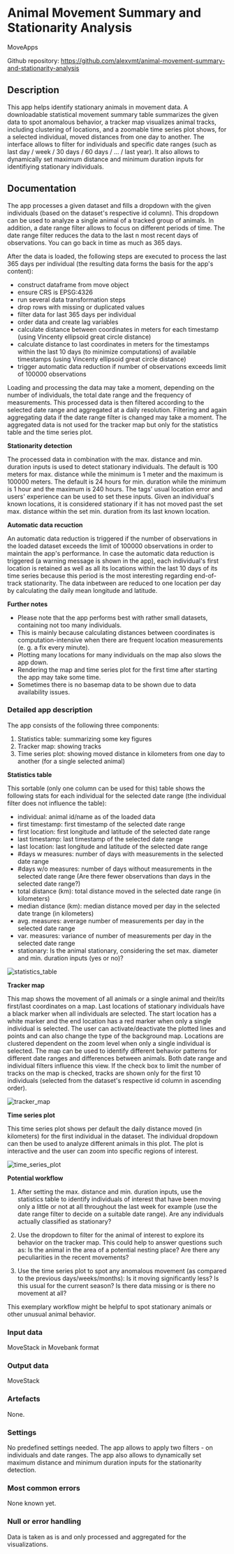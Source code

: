 # Animal Movement Summary and Stationarity Analysis

MoveApps

Github repository: https://github.com/alexvmt/animal-movement-summary-and-stationarity-analysis

## Description

This app helps identify stationary animals in movement data.
A downloadable statistical movement summary table summarizes the given data to spot anomalous behavior,
a tracker map visualizes animal tracks, including clustering of locations,
and a zoomable time series plot  shows, for a selected individual, moved distances from one day to another.
The interface allows to filter for individuals and specific date ranges (such as last day / week / 30 days / 60 days / ... / last year).
It also allows to dynamically set maximum distance and minimum duration inputs for identifiying stationary individuals.
 
## Documentation

The app processes a given dataset and fills a dropdown with the given individuals (based on the dataset's respective id column).
This dropdown can be used to analyze a single animal of a tracked group of animals.
In addition, a date range filter allows to focus on different periods of time.
The date range filter reduces the data to the last n most recent days of observations.
You can go back in time as much as 365 days.

After the data is loaded, the following steps are executed to process the last 365 days per individual (the resulting data forms the basis for the app's content):
- construct dataframe from move object
- ensure CRS is EPSG:4326
- run several data transformation steps
- drop rows with missing or duplicated values
- filter data for last 365 days per individual
- order data and create lag variables
- calculate distance between coordinates in meters for each timestamp (using Vincenty ellipsoid great circle distance)
- calculate distance to last coordinates in meters for the timestamps within the last 10 days (to minimize computations) of available timestamps (using Vincenty ellipsoid great circle distance)
- trigger automatic data reduction if number of observations exceeds limit of 100000 observations

Loading and processing the data may take a moment, depending on the number of individuals, the total date range and the frequency of measurements.
This processed data is then filtered according to the selected date range and aggregated at a daily resolution.
Filtering and again aggregating data if the date range filter is changed may take a moment.
The aggregated data is not used for the tracker map but only for the statistics table and the time series plot.

**Stationarity detection**

The processed data in combination with the max. distance and min. duration inputs is used to detect stationary individuals.
The default is 100 meters for max. distance while the minimum is 1 meter and the maximum is 100000 meters.
The default is 24 hours for min. duration while the minimum is 1 hour and the maximum is 240 hours.
The tags' usual location error and users' experience can be used to set these inputs.
Given an individual's known locations,
it is considered stationary if it has not moved past the set max. distance within the set min. duration from its last known location.

**Automatic data recuction**

An automatic data reduction is triggered if the number of observations in the loaded dataset exceeds the limit of 100000 observations
in order to maintain the app's performance.
In case the automatic data reduction is triggered (a warning message is shown in the app),
each individual's first location is retained as well as all its locations within the last 10 days of its time series
because this period is the most interesting regarding end-of-track stationarity.
The data inbetween are reduced to one location per day by calculating the daily mean longitude and latitude.

**Further notes**

- Please note that the app performs best with rather small datasets, containing not too many individuals.
- This is mainly because calculating distances between coordinates is computation-intensive
when there are frequent location measurements (e. g. a fix every minute).
- Plotting many locations for many individuals on the map also slows the app down.
- Rendering the map and time series plot for the first time after starting the app may take some time.
- Sometimes there is no basemap data to be shown due to data availability issues.

### Detailed app description

The app consists of the following three components:
1. Statistics table: summarizing some key figures
2. Tracker map: showing tracks
3. Time series plot: showing moved distance in kilometers from one day to another (for a single selected animal)

**Statistics table**

This sortable (only one column can be used for this) table shows the following stats for each individual for the selected date range
(the individual filter does not influence the table):
- individual: animal id/name as of the loaded data
- first timestamp: first timestamp of the selected date range
- first location: first longitude and latitude of  the selected date range
- last timestamp: last timestamp of the selected date range
- last location: last longitude and latitude of  the selected date range
- #days w measures: number of days with measurements in the selected date range
- #days w/o measures: number of days without measurements in the selected date range (Are there fewer observations than days in the selected date range?)
- total distance (km): total distance moved in the selected date range (in kilometers)
- median distance (km): median distance moved per day in the selected date trange (in kilometers)
- avg. measures: average number of measurements per day in the selected date range
- var. measures: variance of number of measurements per day in the selected date range
- stationary: Is the animal stationary, considering the set max. diameter and min. duration inputs (yes or no)?

![statistics_table](screenshots/statistics_table.png 'statistics_table')

**Tracker map**

This map shows the movement of all animals or a single animal and their/its first/last coordinates on a map.
Last locations of stationary individuals have a black marker when all individuals are selected.
The start location has a white marker and the end location has a red marker when only a single individual is selected.
The user can activate/deactivate the plotted lines and points and can also change the type of the background map.
Locations are clustered dependent on the zoom level when only a single individual is selected.
The map can be used to identify different behavior patterns for different date ranges and differences between animals.
Both date range and individual filters influence this view.
If the check box to limit the number of tracks on the map is checked,
tracks are shown only for the first 10 individuals (selected from the dataset's respective id column in ascending order).

![tracker_map](screenshots/tracker_map.png 'tracker_map')

**Time series plot**

This time series plot shows per default the daily distance moved (in kilometers) for the first individual in the dataset.
The individual dropdown can then be used to analyze different animals in this plot.
The plot is interactive and the user can zoom into specific regions of interest.

![time_series_plot](screenshots/time_series_plot.png 'time_series_plot')

**Potential workflow**

1. After setting the max. distance and min. duration inputs, use the statistics table to identify individuals of interest that have been moving only a little or not at all throughout the last week for example
(use the date range filter to decide on a suitable date range). Are any individuals actually classified as stationary?

2. Use the dropdown to filter for the animal of interest to explore its behavior on the tracker map.
This could help to answer questions such as: Is the animal in the area of a potential nesting place? Are there any peculiarities in the recent movements?

3. Use the time series plot to spot any anomalous movement (as compared to the previous days/weeks/months):
Is it moving significantly less? Is this usual for the current season? Is there data missing or is there no movement at all?

This exemplary workflow might be helpful to spot stationary animals or other unusual animal behavior.

### Input data
MoveStack in Movebank format

### Output data
MoveStack

### Artefacts
None.

### Settings
No predefined settings needed.
The app allows to apply two filters - on individuals and date ranges.
The app also allows to dynamically set maximum distance and minimum duration inputs for the stationarity detection.

### Most common errors
None known yet.

### Null or error handling
Data is taken as is and only processed and aggregated for the visualizations.
